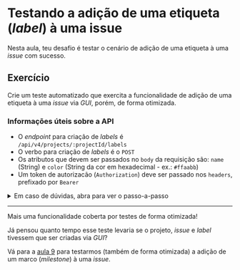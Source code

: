 # Testando a adição de uma etiqueta (_label_) à uma issue

Nesta aula, teu desafio é testar o cenário de adição de uma etiqueta à uma _issue_ com sucesso.

## Exercício

Crie um teste automatizado que exercita a funcionalidade de adição de uma etiqueta à uma _issue_ via _GUI_, porém, de forma otimizada.

### Informações úteis sobre a API

- O _endpoint_ para criação de _labels_ é `/api/v4/projects/:projectId/labels`
- O verbo para criação de _labels_ é o `POST`
- Os atributos que devem ser passados no `body` da requisição são: `name` (String) e `color` (String da cor em hexadecimal - ex.: `#ffaabb`)
- Um token de autorizacão (`Authorization`) deve ser passado nos `headers`, prefixado por `Bearer`

<details><summary>Em caso de dúvidas, abra para ver o passo-a-passo</summary>
</br>

1. No diretório `cypress/e2e/gui/`, crie um arquivo chamado `setLabelOnIssue.cy.js` com o seguinte conteúdo:

```js
import { faker } from '@faker-js/faker';

const options = { env: { snapshotOnly: true } };

describe('Set label on issue', options, () => {
  const issue = {
    title: `issue-${faker.datatype.uuid()}`,
    description: faker.random.words(3),
    project: {
      name: `project-${faker.datatype.uuid()}`,
      description: faker.random.words(5),
    },
  };

  const label = {
    name: `label-${faker.random.word()}`,
    color: '#ffaabb',
  };

  beforeEach(() => {
    cy.api_deleteProjects();
    cy.login();
    cy.api_createIssue(issue).then((response) => {
      cy.api_createLabel(response.body.project_id, label);
      cy.visit(`${Cypress.env('user_name')}/${issue.project.name}/issues/${response.body.iid}`);
    });
  });

  it('successfully', () => {
    cy.gui_setLabelOnIssue(label);

    cy.get('.qa-labels-block').should('contain', label.name);
    cy.get('.qa-labels-block span').should(
      'have.attr',
      'style',
      `background-color: ${label.color}; color: #333333;`
    );
  });
});
```

2. No diretório `cypress/support/`, atualize o arquivo `api_commands.js` conforme abaixo:

```js
const accessToken = `Bearer ${Cypress.env('gitlab_access_token')}`

Cypress.Commands.add('api_createProject', project => {
  ...
})

Cypress.Commands.add('api_getAllProjects', () => {
  ...
})

Cypress.Commands.add('api_deleteProjects', () => {
  ...
})

Cypress.Commands.add('api_createIssue', issue => {
  ...
})

Cypress.Commands.add('api_createLabel', (projectId, label) => {
  cy.request({
    method: 'POST',
    url: `/api/v4/projects/${projectId}/labels`,
    body: {
      name: label.name,
      color: label.color
    },
    headers: { Authorization: accessToken },
  })
})

```

3. No diretório `cypress/support/`, atualize o arquivo `gui_commands.js` conforme abaixo:

```js
/// <reference types="Cypress" />

Cypress.Commands.add('login', () => {
  ...
})

Cypress.Commands.add('logout', () => {
  ...
})

Cypress.Commands.add('gui_createProject', project => {
  ...
})

Cypress.Commands.add('gui_createIssue', issue => {
  ...
})

Cypress.Commands.add('gui_setLabelOnIssue', label => {
  cy.get('.qa-edit-link-labels').click()
  cy.contains(label.name).click()
  cy.get('body').click()
})

```

4. Por fim, no terminal de linha de comando, na raiz do projeto, execute o comando `npx cypress run --spec cypress/e2e/gui/setLabelOnIssue.cy.js` para executar o novo teste em modo _headless_.

Ao final da execução, você deve possuir um resultado como o seguinte:

```
(Run Finished)


       Spec                                              Tests  Passing  Failing  Pending  Skipped
  ┌────────────────────────────────────────────────────────────────────────────────────────────────┐
  │ ✔  setLabelOnIssue.cy.js                    00:05        1        1        -        -        - │
  └────────────────────────────────────────────────────────────────────────────────────────────────┘
    ✔  All specs passed!                        00:05        1        1        -        -        -

```

</details>

---

Mais uma funcionalidade coberta por testes de forma otimizada!

Já pensou quanto tempo esse teste levaria se o projeto, _issue_ e _label_ tivessem que ser criadas via _GUI_?

Vá para a [aula 9](./9.md) para testarmos (também de forma otimizada) a adição de um marco (_milestone_) à uma _issue_.
